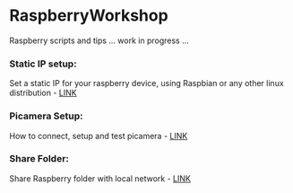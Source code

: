 # RaspberryWorkshop

Raspberry scripts and tips ... work in progress ...

### Static IP setup: 
Set a static IP for your raspberry device, using Raspbian or any other linux distribution - [LINK](https://github.com/DiegoMartinezGlez/RaspberryWorkshop/tree/master/static_ip_setup)

### Picamera Setup:
How to connect, setup and test picamera - [LINK](https://github.com/DiegoMartinezGlez/RaspberryWorkshop/tree/master/picamera)

### Share Folder:
Share Raspberry folder with local network - [LINK](https://github.com/DiegoMartinezGlez/RaspberryWorkshop/tree/master/share_folder)
